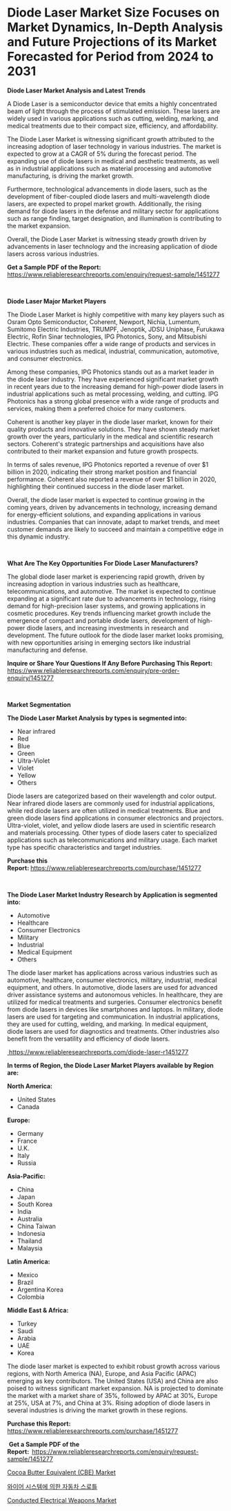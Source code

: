 <p><h1>Diode Laser Market Size Focuses on Market Dynamics, In-Depth Analysis and Future Projections of its Market Forecasted for Period from 2024 to 2031</h1></p><p><strong>Diode Laser Market Analysis and Latest Trends</strong></p>
<p><p>A Diode Laser is a semiconductor device that emits a highly concentrated beam of light through the process of stimulated emission. These lasers are widely used in various applications such as cutting, welding, marking, and medical treatments due to their compact size, efficiency, and affordability.</p><p>The Diode Laser Market is witnessing significant growth attributed to the increasing adoption of laser technology in various industries. The market is expected to grow at a CAGR of 5% during the forecast period. The expanding use of diode lasers in medical and aesthetic treatments, as well as in industrial applications such as material processing and automotive manufacturing, is driving the market growth.</p><p>Furthermore, technological advancements in diode lasers, such as the development of fiber-coupled diode lasers and multi-wavelength diode lasers, are expected to propel market growth. Additionally, the rising demand for diode lasers in the defense and military sector for applications such as range finding, target designation, and illumination is contributing to the market expansion.</p><p>Overall, the Diode Laser Market is witnessing steady growth driven by advancements in laser technology and the increasing application of diode lasers across various industries.</p></p>
<p><strong>Get a Sample PDF of the Report:&nbsp;</strong> <a href="https://www.reliableresearchreports.com/enquiry/request-sample/1451277">https://www.reliableresearchreports.com/enquiry/request-sample/1451277</a></p>
<p>&nbsp;</p>
<p><strong>Diode Laser Major Market Players</strong></p>
<p><p>The Diode Laser Market is highly competitive with many key players such as Osram Opto Semiconductor, Coherent, Newport, Nichia, Lumentum, Sumitomo Electric Industries, TRUMPF, Jenoptik, JDSU Uniphase, Furukawa Electric, Rofin Sinar technologies, IPG Photonics, Sony, and Mitsubishi Electric. These companies offer a wide range of products and services in various industries such as medical, industrial, communication, automotive, and consumer electronics.</p><p>Among these companies, IPG Photonics stands out as a market leader in the diode laser industry. They have experienced significant market growth in recent years due to the increasing demand for high-power diode lasers in industrial applications such as metal processing, welding, and cutting. IPG Photonics has a strong global presence with a wide range of products and services, making them a preferred choice for many customers.</p><p>Coherent is another key player in the diode laser market, known for their quality products and innovative solutions. They have shown steady market growth over the years, particularly in the medical and scientific research sectors. Coherent's strategic partnerships and acquisitions have also contributed to their market expansion and future growth prospects.</p><p>In terms of sales revenue, IPG Photonics reported a revenue of over $1 billion in 2020, indicating their strong market position and financial performance. Coherent also reported a revenue of over $1 billion in 2020, highlighting their continued success in the diode laser market.</p><p>Overall, the diode laser market is expected to continue growing in the coming years, driven by advancements in technology, increasing demand for energy-efficient solutions, and expanding applications in various industries. Companies that can innovate, adapt to market trends, and meet customer demands are likely to succeed and maintain a competitive edge in this dynamic industry.</p></p>
<p>&nbsp;</p>
<p><strong>What Are The Key Opportunities For Diode Laser Manufacturers?</strong></p>
<p><p>The global diode laser market is experiencing rapid growth, driven by increasing adoption in various industries such as healthcare, telecommunications, and automotive. The market is expected to continue expanding at a significant rate due to advancements in technology, rising demand for high-precision laser systems, and growing applications in cosmetic procedures. Key trends influencing market growth include the emergence of compact and portable diode lasers, development of high-power diode lasers, and increasing investments in research and development. The future outlook for the diode laser market looks promising, with new opportunities arising in emerging sectors like industrial manufacturing and defense.</p></p>
<p><strong>Inquire or Share Your Questions If Any Before Purchasing This Report:</strong> <a href="https://www.reliableresearchreports.com/enquiry/pre-order-enquiry/1451277">https://www.reliableresearchreports.com/enquiry/pre-order-enquiry/1451277</a></p>
<p>&nbsp;</p>
<p><strong>Market Segmentation</strong></p>
<p><strong>The Diode Laser Market Analysis by types is segmented into:</strong></p>
<p><ul><li>Near infrared</li><li>Red</li><li>Blue</li><li>Green</li><li>Ultra-Violet</li><li>Violet</li><li>Yellow</li><li>Others</li></ul></p>
<p><p>Diode lasers are categorized based on their wavelength and color output. Near infrared diode lasers are commonly used for industrial applications, while red diode lasers are often utilized in medical treatments. Blue and green diode lasers find applications in consumer electronics and projectors. Ultra-violet, violet, and yellow diode lasers are used in scientific research and materials processing. Other types of diode lasers cater to specialized applications such as telecommunications and military usage. Each market type has specific characteristics and target industries.</p></p>
<p><strong>Purchase this Report:&nbsp;</strong><a href="https://www.reliableresearchreports.com/purchase/1451277">https://www.reliableresearchreports.com/purchase/1451277</a></p>
<p>&nbsp;</p>
<p><strong>The Diode Laser Market Industry Research by Application is segmented into:</strong></p>
<p><ul><li>Automotive</li><li>Healthcare</li><li>Consumer Electronics</li><li>Military</li><li>Industrial</li><li>Medical Equipment</li><li>Others</li></ul></p>
<p><p>The diode laser market has applications across various industries such as automotive, healthcare, consumer electronics, military, industrial, medical equipment, and others. In automotive, diode lasers are used for advanced driver assistance systems and autonomous vehicles. In healthcare, they are utilized for medical treatments and surgeries. Consumer electronics benefit from diode lasers in devices like smartphones and laptops. In military, diode lasers are used for targeting and communication. In industrial applications, they are used for cutting, welding, and marking. In medical equipment, diode lasers are used for diagnostics and treatments. Other industries also benefit from the versatility and efficiency of diode lasers.</p></p>
<p><a href="https://www.reliableresearchreports.com/diode-laser-r1451277">&nbsp;https://www.reliableresearchreports.com/diode-laser-r1451277</a></p>
<p><strong>In terms of Region, the Diode Laser Market Players available by Region are:</strong></p>
<p>
    <p> <strong> North America: </strong>
        <ul>
            <li>United States</li>
            <li>Canada</li>
        </ul>
        </p> 
    <p> <strong> Europe: </strong>
        <ul>
            <li>Germany</li>
            <li>France</li>
            <li>U.K.</li>
            <li>Italy</li>
            <li>Russia</li>
        </ul>
        </p> 
    <p> <strong> Asia-Pacific: </strong>
        <ul>
            <li>China</li>
            <li>Japan</li>
            <li>South Korea</li>
            <li>India</li>
            <li>Australia</li>
            <li>China Taiwan</li>
            <li>Indonesia</li>
            <li>Thailand</li>
            <li>Malaysia</li>
        </ul>
        </p> 
    <p> <strong> Latin America: </strong>
        <ul>
            <li>Mexico</li>
            <li>Brazil</li>
            <li>Argentina Korea</li>
            <li>Colombia</li>
        </ul>
        </p> 
    <p> <strong> Middle East & Africa: </strong>
        <ul>
            <li>Turkey</li>
            <li>Saudi</li>
            <li>Arabia</li>
            <li>UAE</li>
            <li>Korea</li>
        </ul>
    </p>
    </p>
<p><p>The diode laser market is expected to exhibit robust growth across various regions, with North America (NA), Europe, and Asia Pacific (APAC) emerging as key contributors. The United States (USA) and China are also poised to witness significant market expansion. NA is projected to dominate the market with a market share of 35%, followed by APAC at 30%, Europe at 25%, USA at 7%, and China at 3%. Rising adoption of diode lasers in several industries is driving the market growth in these regions.</p></p>
<p><strong>Purchase this Report: </strong><a href="https://www.reliableresearchreports.com/purchase/1451277">https://www.reliableresearchreports.com/purchase/1451277</a></p>
<p>&nbsp;<strong>Get a Sample PDF of the Report:&nbsp;&nbsp;</strong><a href="https://www.reliableresearchreports.com/enquiry/request-sample/1451277">https://www.reliableresearchreports.com/enquiry/request-sample/1451277</a></p>
<p><strong></strong></p>
<p><p><a href="https://funky-papaya-cf4.notion.site/Cocoa-Butter-Equivalent-CBE-Market-Size-Reveals-the-Best-Marketing-Channels-In-Global-Industry-8d8e29133195430887254c96fcb9fc3d">Cocoa Butter Equivalent (CBE) Market</a></p><p><a href="https://github.com/JeromeRtyau89966/Market-Research-Report-List-1/blob/main/290339926889.md">와이어 시스템에 의한 자동차 스로틀</a></p><p><a href="https://github.com/Airanohannonzb68e5pb53oc1/Market-Research-Report-List-2/blob/main/conducted-electrical-weapons-market.md">Conducted Electrical Weapons Market</a></p></p>